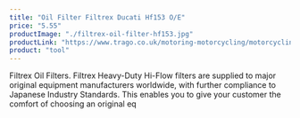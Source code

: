 ```yaml
---
title: "Oil Filter Filtrex Ducati Hf153 O/E"
price: "5.55"
productImage: "./filtrex-oil-filter-hf153.jpg"
productLink: "https://www.trago.co.uk/motoring-motorcycling/motorcycling-accessories/motorcycling-tools/oil-filter-filtrex-ducati-hf153-o-e.html"
product: "tool"
---
```


Filtrex Oil Filters. Filtrex Heavy-Duty Hi-Flow filters are supplied to major original equipment manufacturers worldwide, with further compliance to Japanese Industry Standards. This enables you to give your customer the comfort of choosing an original eq



